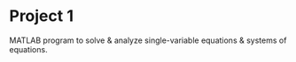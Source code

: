 # Project 1
MATLAB program to solve &amp; analyze single-variable equations &amp; systems of equations.
